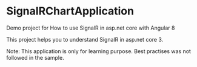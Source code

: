 # SignalRChartApplication
Demo project for How to use SignalR in asp.net core with Angular 8

This project helps you to understand SignalR in asp.net core 3.

Note: This application is only for learning purpose. Best practises was not followed in the sample.
